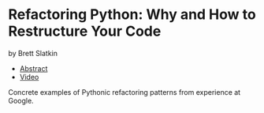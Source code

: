 # Refactoring Python: Why and How to Restructure Your Code

by Brett Slatkin

- [Abstract](https://us.pycon.org/2016/schedule/presentation/2073/)
- [Video](https://www.youtube.com/watch?v=d46PjvFki38)

Concrete examples of Pythonic refactoring patterns from experience at Google.
